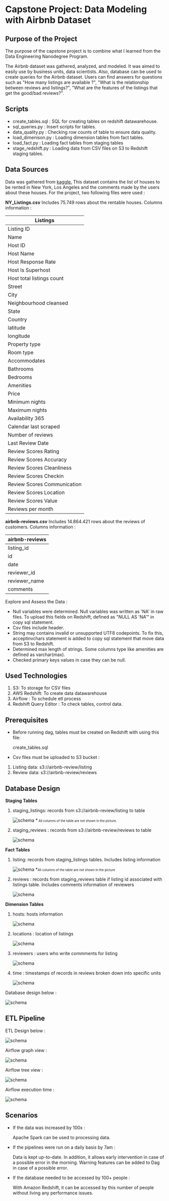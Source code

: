 # Capstone Project: Data Modeling with Airbnb Dataset

## Purpose of the Project

The purpose of the capstone project is to combine what I learned from the Data Engineering Nanodegree Program.

The Airbnb dataset was gathered, analyzed, and modeled. It was aimed to easily use by business units, data scientists. Also, database can be used to create queries for the Airbnb dataset. Users can find answers for questions such as "How many listings are available ?",  "What is the relationship between reviews and listings?", "What are the features of the listings that get the good/bad reviews?".


## Scripts

- create_tables.sql : SQL for creating tables on redshift datawarehouse.
- sql_queries.py : Insert scripts for tables.
- data_quality.py : Checking row counts of table to ensure data quality.
- load_dimenison.py : Loading dimension tables from fact tables.
- load_fact.py :  Loading fact tables from staging tables
- stage_redshift.py : Loading data from CSV files on S3 to Redshift staging tables.


## Data Sources

Data was gathered from [kaggle.](https://www.kaggle.com/samyukthamurali/airbnb-ratings-dataset?select=NY_Listings.csv) This dataset contains the list of houses to be rented in New York, Los Angeles and the comments made by the users about these houses. For the project, two following files were used :


**NY_Listings.csv**
Includes 75.749 rows about the rentable houses. Columns information :

|          Listings            |
|-----------------------------|
| Listing ID                  |
| Name                        |
| Host ID                     |
| Host Name                   |
| Host Response Rate          |
| Host Is Superhost           |
| Host total listings count   |
| Street                      |
| City                        |
| Neighbourhood cleansed      |
| State                       |
| Country                     |
| latitude                    |
| longitude                   |
| Property type               |
| Room type                   |
| Accommodates                |
| Bathrooms                   |
| Bedrooms                    |
| Amenities                   |
| Price                       |
| Minimum nights              |
| Maximum nights              |
| Availability 365            |
| Calendar last scraped       |
| Number of reviews           |
| Last Review Date            |
| Review Scores Rating        |
| Review Scores Accuracy      |
| Review Scores Cleanliness   |
| Review Scores Checkin       |
| Review Scores Communication |
| Review Scores Location      |
| Review Scores Value         |
| Reviews per month           |

**airbnb-reviews.csv** Includes  14.864.421 rows about the reviews of customers. Columns information :

| airbnb-reviews |
|----------------|
| listing_id     |
| id             |
| date           |
| reviewer_id    |
| reviewer_name  |
| comments       |


Explore and Assess the Data :
- Null variables were determined. Null variables was written as 'NA' in raw files. To upload this fields on Redshift, defined as "NULL AS 'NA'" in copy sql statement.
- Csv files include header.
- String may contains invalid or unsupported UTF8 codepoints. To fix this, acceptinvchars statement is added to copy sql statement that move data from S3 to Redshift.
- Determined max length of strings. Some columns type like amenities are defined as varchar(max).
- Checked primary keys values in case they can be null.

## Used Technologies

<ol>
<li> S3: To storage for CSV files</li>
<li> AWS Redshift: To create data datawarehouse</li>
<li> Airflow : To schedule etl process</li>
<li> Redshift Query Editor : To check tables, control data.</li>
</ol>

## Prerequisites

- Before running dag, tables must be created on Redshift with using this file:

  create_tables.sql

- Csv files must be uploaded to S3 bucket :
<ol>
<li>Listing data: s3://airbnb-review/listing
<li>Review data: s3://airbnb-review/reviews
</ol>


## Database Design

**Staging Tables**

<ol>
<li>staging_listings: records from s3://airbnb-review/listing to table

![schema](/Users/erengulbayram/Documents/Udacity/CapstoneProject/image/StagingListing.png)
*<font size="0.3"> All columns of the table are not shown in the picture.</font>

</li>
<li>staging_reviews : records from s3://airbnb-review/reviews to  table

![schema](/Users/erengulbayram/Documents/Udacity/CapstoneProject/image/StagingReviews.png)

</ol>

**Fact Tables**
<ol>
<li>listing: records from  staging_listings tables. Includes listing information

![schema](/Users/erengulbayram/Documents/Udacity/CapstoneProject/image/Listing.png)
*<font size="0.3">All columns of the table are not shown in the picture</font>

 </li>
<li>reviews : records from staging_reviews table if listing id associated with listings table. Includes comments information of reviewers

![schema](/Users/erengulbayram/Documents/Udacity/CapstoneProject/image/Reviews.png)

</li>
</ol>

**Dimension Tables**
<ol>
<li>hosts: hosts information

![schema](/Users/erengulbayram/Documents/Udacity/CapstoneProject/image/hosts.png)

</li>
<li>locations : location of listings

![schema](/Users/erengulbayram/Documents/Udacity/CapstoneProject/image/Locations.png)
</li>
<li>reviewers : users who write commments for listing

![schema](/Users/erengulbayram/Documents/Udacity/CapstoneProject/image/Reviewers.png)
</li>
<li>time : timestamps of records in reviews broken down into specific units

![schema](/Users/erengulbayram/Documents/Udacity/CapstoneProject/image/Time.png)

</li>
</ol>




Database design below :

![schema](/Users/erengulbayram/Documents/Udacity/CapstoneProject/image/ModelDiagram.png)

## ETL Pipeline

ETL Design below :

![schema](/Users/erengulbayram/Documents/Udacity/CapstoneProject/image/ETLDiagram.png)

Airflow graph view :

![schema](/Users/erengulbayram/Documents/Udacity/CapstoneProject/image/AirflowGraphView.png)

Airflow tree view :

![schema](/Users/erengulbayram/Documents/Udacity/CapstoneProject/image/AirflowTreeView.png)

Airflow execution time :

![schema](/Users/erengulbayram/Documents/Udacity/CapstoneProject/image/AirflowGrant.png)




## Scenarios

- If the data was increased by 100x :

  Apache Spark can be used to processing data.
- If the pipelines were run on a daily basis by 7am :

  Data is kept up-to-date. In addition, it allows early intervention in case of a possible error in the morning. Warning features can be added to Dag in case of a possible error.

- If the database needed to be accessed by 100+ people :

  With Amazon Redshift, it can be accessed by this number of people without living any performance issues.
